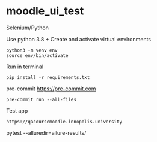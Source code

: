 # moodle_ui_test
Selenium/Python


Use python 3.8 +
Create and activate virtual environments

```
python3 -m venv env
source env/bin/activate
```

Run in terminal

```
pip install -r requirements.txt
```

pre-commit https://pre-commit.com
```
pre-commit run --all-files
```

Test app
```
https://qacoursemoodle.innopolis.university
```


pytest --alluredir=allure-results/

